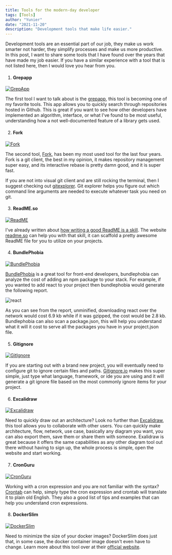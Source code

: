 ```yaml
---
title: Tools for the modern-day developer
tags: [Tools]
author: "Yunier"
date: "2021-11-20"
description: "Development tools that make life easier."
---
```


Development tools are an essential part of our job, they make us work smarter not harder, they simplify processes and make us more productive. In this post, I want to share some tools that I have found over the years that have made my job easier. If you have a similar experience with a tool that is not listed here, then I would love you hear from you.   

1. #### Grepapp
[![GrepApp](/post/2021/tools-for-the-modern-developer/grepapp.png)](https://grep.app/)

The first tool I want to talk about is the [grepapp](https://grep.app/), this tool is becoming one of my favorite tools. This app allows you to quickly search through repositories hosted in Github. This is great if you want to see how other developers have implemented an algorithm, interface, or what I've found to be most useful, understanding how a not well-documented feature of a library gets used. 

2. #### Fork
[![Fork](/post/2021/tools-for-the-modern-developer/fork.png)](https://fork.dev/)

The second tool, [Fork](https://fork.dev/), has been my most used tool for the last four years. Fork is a git client, the best in my opinion, it makes repository management super easy, and its interactive rebase is pretty damn good, and it is super fast.  

If you are not into visual git client and are still rocking the terminal, then I suggest checking out [gitexplorer](https://gitexplorer.com/). Git explorer helps you figure out which command line arguments are needed to execute whatever task you need on git.

3. #### ReadME.so
[![ReadME](/post/2021/tools-for-the-modern-developer/ReadME.png)](https://readme.so/)

I've already written about [how writing a good ReadME is a skill](/post/2021/writing-a-good-readme-is-a-skill/index/). The website [readme.so](https://readme.so/) can help you with that skill, it can scaffold a pretty awesome ReadME file for you to utilize on your projects.

4. #### BundlePhobia
[![BundlePhobia](/post/2021/tools-for-the-modern-developer/bundlephobia.png)](https://bundlephobia.com/)

[BundlePhobia](https://bundlephobia.com/) is a great tool for front-end developers, bundlephobia can analyze the cost of adding an npm package to your stack. For example, if you wanted to add react to your project then bundlephobia would generate the following report.

![react](/post/2021/tools-for-the-modern-developer/react-bundlephobia.png)

As you can see from the report, unminified, downloading react over the network would cost 6.9 kb while if it was gzipped, the cost would be 2.8 kb. Bundlephobia can also scan a package.json, this will help you understand what it will it cost to serve all the packages you have in your project.json file.

5. #### Gitignore
[![GitIgnore](/post/2021/tools-for-the-modern-developer/gitignore.png)](https://www.toptal.com/developers/gitignore)

If you are starting out with a brand new project, you will eventually need to configure git to ignore certain files and paths. [Gitignore.io](https://www.toptal.com/developers/gitignore) makes this super simple, just type what language, framework, or ide you are using and it will generate a git ignore file based on the most commonly ignore items for your project.

6. #### Excalidraw
[![Excalidraw](/post/2021/tools-for-the-modern-developer/1500x500.jpg)](https://excalidraw.com/)

Need to quickly draw out an architecture? Look no further than [Excalidraw](https://excalidraw.com/), this tool allows you to collaborate with other users. You can quickly make architecture, flow, network, use case, basically any diagram you want, you can also export them, save them or share them with someone. Exalidraw is great because it offers the same capabilities as any other diagram tool out there without having to sign up, the whole process is simple, open the website and start working. 

7. #### CronGuru
[![CronGuru](/post/2021/tools-for-the-modern-developer/conguru.png)](https://crontab.guru/)

Working with a cron expression and you are not familiar with the syntax? [Crontab](https://crontab.guru/) can help, simply type the cron expression and crontab will translate it to plain old English. They also a good list of tips and examples that can help you understand cron expressions.

8. #### DockerSlim

[![DockerSlim](/post/2021/tools-for-the-modern-developer/dockerslim.png)](https://dockersl.im/)

Need to minimize the size of your docker images? DockerSlim does just that, in some case, the docker container image doesn't even have to change. Learn more about this tool over at their [official website](https://dockersl.im/).